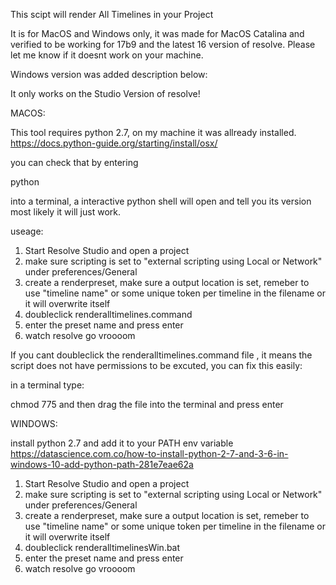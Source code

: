 This scipt will render All Timelines in your Project

It is for MacOS and Windows only, it was made for MacOS Catalina and verified to be working for 17b9 and the latest 16 version of resolve.
Please let me know if it doesnt work on your machine.

Windows version was added description below:


It only works on the Studio Version of resolve! 

MACOS: 

This tool requires python 2.7, on my machine it was allready installed.
https://docs.python-guide.org/starting/install/osx/

you can check that by entering 

python

into a terminal, a interactive python shell will open and tell you its version most likely it will just work. 

useage:
1. Start Resolve Studio and open a project
2. make sure scripting is set to "external scripting using Local or Network" under preferences/General
3. create a renderpreset, make sure a output location is set, remeber to use "timeline name" or some unique token per timeline in the filename or it will overwrite itself
4. doubleclick renderalltimelines.command
5. enter the preset name and press enter
6. watch resolve go vroooom

If you cant doubleclick the renderalltimelines.command file , it means the script does not have permissions to be excuted, you can fix this easily:

in a terminal type:

chmod 775 and then drag the file into the terminal and press enter

WINDOWS:

install python 2.7 and add it to your PATH env variable 
https://datascience.com.co/how-to-install-python-2-7-and-3-6-in-windows-10-add-python-path-281e7eae62a

1. Start Resolve Studio and open a project
2. make sure scripting is set to "external scripting using Local or Network" under preferences/General
3. create a renderpreset, make sure a output location is set, remeber to use "timeline name" or some unique token per timeline in the filename or it will overwrite itself
4. doubleclick renderalltimelinesWin.bat
5. enter the preset name and press enter
6. watch resolve go vroooom

